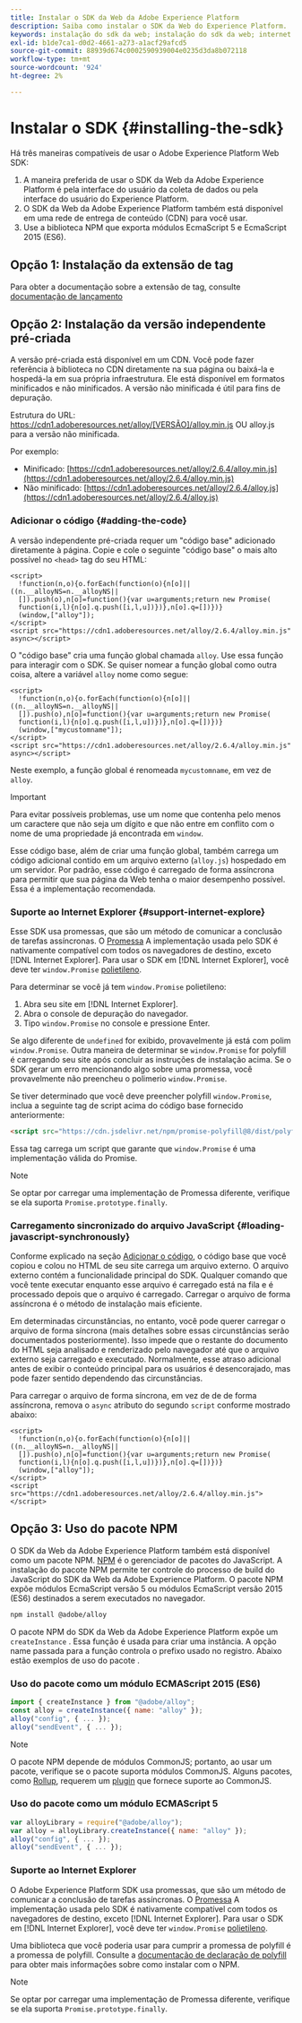 ```yaml
---
title: Instalar o SDK da Web da Adobe Experience Platform
description: Saiba como instalar o SDK da Web do Experience Platform.
keywords: instalação do sdk da web; instalação do sdk da web; internet explorer; promessa; pacote npm
exl-id: b1de7ca1-d0d2-4661-a273-a1acf29afcd5
source-git-commit: 88939d674c0002590939004e0235d3da8b072118
workflow-type: tm+mt
source-wordcount: '924'
ht-degree: 2%

---
```


# Instalar o SDK {#installing-the-sdk}

Há três maneiras compatíveis de usar o Adobe Experience Platform Web SDK:

1. A maneira preferida de usar o SDK da Web da Adobe Experience Platform é pela interface do usuário da coleta de dados ou pela interface do usuário do Experience Platform.
1. O SDK da Web da Adobe Experience Platform também está disponível em uma rede de entrega de conteúdo (CDN) para você usar.
1. Use a biblioteca NPM que exporta módulos EcmaScript 5 e EcmaScript 2015 (ES6).

## Opção 1: Instalação da extensão de tag

Para obter a documentação sobre a extensão de tag, consulte [documentação de lançamento](../../tags/extensions/client/sdk/overview.md)

## Opção 2: Instalação da versão independente pré-criada

A versão pré-criada está disponível em um CDN. Você pode fazer referência à biblioteca no CDN diretamente na sua página ou baixá-la e hospedá-la em sua própria infraestrutura. Ele está disponível em formatos minificados e não minificados. A versão não minificada é útil para fins de depuração.

Estrutura do URL: https://cdn1.adoberesources.net/alloy/[VERSÃO]/alloy.min.js OU alloy.js para a versão não minificada.

Por exemplo:


* Minificado: [https://cdn1.adoberesources.net/alloy/2.6.4/alloy.min.js](https://cdn1.adoberesources.net/alloy/2.6.4/alloy.min.js)
* Não minificado: [https://cdn1.adoberesources.net/alloy/2.6.4/alloy.js](https://cdn1.adoberesources.net/alloy/2.6.4/alloy.js)


### Adicionar o código {#adding-the-code}

A versão independente pré-criada requer um &quot;código base&quot; adicionado diretamente à página. Copie e cole o seguinte &quot;código base&quot; o mais alto possível no `<head>` tag do seu HTML:

```markup
<script>
  !function(n,o){o.forEach(function(o){n[o]||((n.__alloyNS=n.__alloyNS||
  []).push(o),n[o]=function(){var u=arguments;return new Promise(
  function(i,l){n[o].q.push([i,l,u])})},n[o].q=[])})}
  (window,["alloy"]);
</script>
<script src="https://cdn1.adoberesources.net/alloy/2.6.4/alloy.min.js" async></script>
```

O &quot;código base&quot; cria uma função global chamada `alloy`. Use essa função para interagir com o SDK. Se quiser nomear a função global como outra coisa, altere a variável `alloy` nome como segue:

```markup
<script>
  !function(n,o){o.forEach(function(o){n[o]||((n.__alloyNS=n.__alloyNS||
  []).push(o),n[o]=function(){var u=arguments;return new Promise(
  function(i,l){n[o].q.push([i,l,u])})},n[o].q=[])})}
  (window,["mycustomname"]);
</script>
<script src="https://cdn1.adoberesources.net/alloy/2.6.4/alloy.min.js" async></script>
```

Neste exemplo, a função global é renomeada `mycustomname`, em vez de `alloy`.

>[!IMPORTANT]
>
>Para evitar possíveis problemas, use um nome que contenha pelo menos um caractere que não seja um dígito e que não entre em conflito com o nome de uma propriedade já encontrada em `window`.

Esse código base, além de criar uma função global, também carrega um código adicional contido em um arquivo externo \(`alloy.js`\) hospedado em um servidor. Por padrão, esse código é carregado de forma assíncrona para permitir que sua página da Web tenha o maior desempenho possível. Essa é a implementação recomendada.

### Suporte ao Internet Explorer {#support-internet-explore}

Esse SDK usa promessas, que são um método de comunicar a conclusão de tarefas assíncronas. O [Promessa](https://developer.mozilla.org/pt-BR/docs/Web/JavaScript/Reference/Global_Objects/Promise) A implementação usada pelo SDK é nativamente compatível com todos os navegadores de destino, exceto [!DNL Internet Explorer]. Para usar o SDK em [!DNL Internet Explorer], você deve ter `window.Promise` [polietileno](https://remysharp.com/2010/10/08/what-is-a-polyfill).

Para determinar se você já tem `window.Promise` polietileno:

1. Abra seu site em [!DNL Internet Explorer].
1. Abra o console de depuração do navegador.
1. Tipo `window.Promise` no console e pressione Enter.

Se algo diferente de `undefined` for exibido, provavelmente já está com polim `window.Promise`. Outra maneira de determinar se `window.Promise` for polyfill é carregando seu site após concluir as instruções de instalação acima. Se o SDK gerar um erro mencionando algo sobre uma promessa, você provavelmente não preencheu o polimerio `window.Promise`.

Se tiver determinado que você deve preencher polyfill `window.Promise`, inclua a seguinte tag de script acima do código base fornecido anteriormente:

```html
<script src="https://cdn.jsdelivr.net/npm/promise-polyfill@8/dist/polyfill.min.js"></script>
```

Essa tag carrega um script que garante que `window.Promise` é uma implementação válida do Promise.

>[!NOTE]
>
>Se optar por carregar uma implementação de Promessa diferente, verifique se ela suporta `Promise.prototype.finally`.

### Carregamento sincronizado do arquivo JavaScript {#loading-javascript-synchronously}

Conforme explicado na seção [Adicionar o código](#adding-the-code), o código base que você copiou e colou no HTML de seu site carrega um arquivo externo. O arquivo externo contém a funcionalidade principal do SDK. Qualquer comando que você tente executar enquanto esse arquivo é carregado está na fila e é processado depois que o arquivo é carregado. Carregar o arquivo de forma assíncrona é o método de instalação mais eficiente.

Em determinadas circunstâncias, no entanto, você pode querer carregar o arquivo de forma síncrona \(mais detalhes sobre essas circunstâncias serão documentados posteriormente\). Isso impede que o restante do documento do HTML seja analisado e renderizado pelo navegador até que o arquivo externo seja carregado e executado. Normalmente, esse atraso adicional antes de exibir o conteúdo principal para os usuários é desencorajado, mas pode fazer sentido dependendo das circunstâncias.

Para carregar o arquivo de forma síncrona, em vez de de de forma assíncrona, remova o `async` atributo do segundo `script` conforme mostrado abaixo:

```markup
<script>
  !function(n,o){o.forEach(function(o){n[o]||((n.__alloyNS=n.__alloyNS||
  []).push(o),n[o]=function(){var u=arguments;return new Promise(
  function(i,l){n[o].q.push([i,l,u])})},n[o].q=[])})}
  (window,["alloy"]);
</script>
<script src="https://cdn1.adoberesources.net/alloy/2.6.4/alloy.min.js"></script>
```

## Opção 3: Uso do pacote NPM

O SDK da Web da Adobe Experience Platform também está disponível como um pacote NPM. [NPM](https://www.npmjs.com) é o gerenciador de pacotes do JavaScript. A instalação do pacote NPM permite ter controle do processo de build do JavaScript do SDK da Web da Adobe Experience Platform. O pacote NPM expõe módulos EcmaScript versão 5 ou módulos EcmaScript versão 2015 (ES6) destinados a serem executados no navegador.

```bash
npm install @adobe/alloy
```

O pacote NPM do SDK da Web da Adobe Experience Platform expõe um `createInstance` . Essa função é usada para criar uma instância. A opção name passada para a função controla o prefixo usado no registro. Abaixo estão exemplos de uso do pacote .

### Uso do pacote como um módulo ECMAScript 2015 (ES6)

```javascript
import { createInstance } from "@adobe/alloy";
const alloy = createInstance({ name: "alloy" });
alloy("config", { ... });
alloy("sendEvent", { ... });
```

>[!NOTE]
>
>O pacote NPM depende de módulos CommonJS; portanto, ao usar um pacote, verifique se o pacote suporta módulos CommonJS. Alguns pacotes, como [Rollup](https://rollupjs.org), requerem um [plugin](https://www.npmjs.com/package/@rollup/plugin-commonjs) que fornece suporte ao CommonJS.

### Uso do pacote como um módulo ECMAScript 5

```javascript
var alloyLibrary = require("@adobe/alloy");
var alloy = alloyLibrary.createInstance({ name: "alloy" });
alloy("config", { ... });
alloy("sendEvent", { ... });
```

### Suporte ao Internet Explorer

O Adobe Experience Platform SDK usa promessas, que são um método de comunicar a conclusão de tarefas assíncronas. O [Promessa](https://developer.mozilla.org/en-US/docs/Web/JavaScript/Reference/Global_Objects/Promise) A implementação usada pelo SDK é nativamente compatível com todos os navegadores de destino, exceto [!DNL Internet Explorer]. Para usar o SDK em [!DNL Internet Explorer], você deve ter `window.Promise` [polietileno](https://remysharp.com/2010/10/08/what-is-a-polyfill).

Uma biblioteca que você poderia usar para cumprir a promessa de polyfill é a promessa de polyfill. Consulte a [documentação de declaração de polyfill](https://www.npmjs.com/package/promise-polyfill) para obter mais informações sobre como instalar com o NPM.

>[!NOTE]
>
>Se optar por carregar uma implementação de Promessa diferente, verifique se ela suporta `Promise.prototype.finally`.
